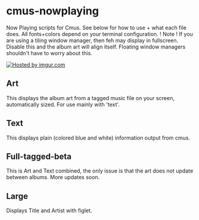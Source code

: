 cmus-nowplaying
===============

Now Playing scripts for Cmus. See below for how to use + what each file does. All fonts+colors depend on your terminal configuration. ! Note ! If you are using a tiling window manager, then feh may display in fullscreen. Disable this and the album art will align itself. Floating window managers shouldn't have to worry about this.

<a href="http://imgur.com/W5z755U"><img src="http://i.imgur.com/W5z755U.png" title="Hosted by imgur.com" /></a>

Art
---
This displays the album art from a tagged music file on your screen, automatically sized. For use mainly with 'text'.

Text
----
This displays plain (colored blue and white) information output from cmus.

Full-tagged-beta
----------------
This is Art and Text combined, the only issue is that the art does not update between albums. More updates soon.

Large
-----
Displays Title and Artist with figlet.
